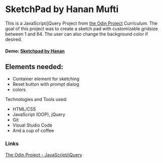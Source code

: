 # SketchPad by Hanan Mufti

This is a JavaScript/jQuery Project from [the Odin Project](https://www.theodinproject.com) Curriculum.
The goal of this project was to create a sketch pad with customizable gridsize between 1 and 64. The user can also change the background color if desired.
 
 #### Demo: [Sketchpad by Hanan](https://h-arts.github.io/odinproject/sketchpad/index.html)

## Elements needed:

- Container element for sketching
- Reset button with prompt dialog
- colors

Technologies and Tools used:
- HTML/CSS
- JavaScript (OOP), jQuery
- Git
- Visual Studio Code
- And a cup of coffee

### Links
[The Odin Project - JavaScript/jQuery](https://www.theodinproject.com/courses/web-development-101/lessons/javascript-and-jquery?ref=lc-pb)